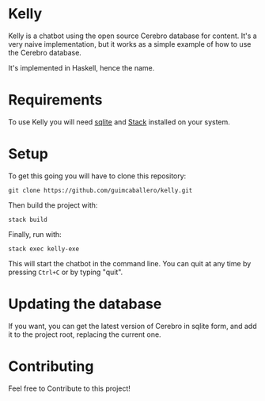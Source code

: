 # Kelly

Kelly is a chatbot using the open source Cerebro database for content. It's a very naive implementation, but it works as a simple example of how to use the Cerebro database.

It's implemented in Haskell, hence the name.

# Requirements

To use Kelly you will need [sqlite](https://sqlite.org/index.html) and [Stack](https://docs.haskellstack.org/en/stable/README/) installed on your system.

# Setup

To get this going you will have to clone this repository:

```
git clone https://github.com/guimcaballero/kelly.git
```

Then build the project with:

```
stack build
```

Finally, run with:

```
stack exec kelly-exe
```

This will start the chatbot in the command line. You can quit at any time by pressing `Ctrl+C` or by typing "quit".

# Updating the database

If you want, you can get the latest version of Cerebro in sqlite form, and add it to the project root, replacing the current one.

# Contributing

Feel free to Contribute to this project!
